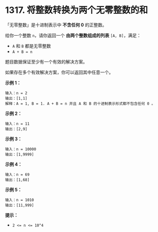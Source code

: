 # 1317. 将整数转换为两个无零整数的和

「无零整数」是十进制表示中 **不含任何 0** 的正整数。

给你一个整数 `n`，请你返回一个 **由两个整数组成的列表** `[A, B]`，满足：

- `A` 和 `B` 都是无零整数
- `A + B = n`

题目数据保证至少有一个有效的解决方案。

如果存在多个有效解决方案，你可以返回其中任意一个。

**示例 1：**

```()
输入：n = 2
输出：[1,1]
解释：A = 1, B = 1. A + B = n 并且 A 和 B 的十进制表示形式都不包含任何 0 。
```

**示例 2：**

```()
输入：n = 11
输出：[2,9]
```

**示例 3：**

```()
输入：n = 10000
输出：[1,9999]
```

**示例 4：**

```()
输入：n = 69
输出：[1,68]
```

**示例 5：**

```()
输入：n = 1010
输出：[11,999]
```

**提示：**

- `2 <= n <= 10^4`
